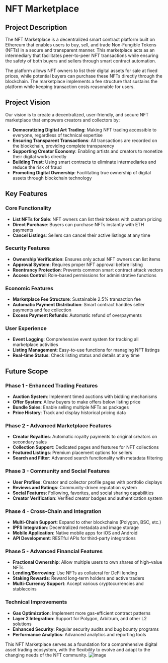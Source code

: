 # NFT Marketplace

## Project Description

The NFT Marketplace is a decentralized smart contract platform built on Ethereum that enables users to buy, sell, and trade Non-Fungible Tokens (NFTs) in a secure and transparent manner. This marketplace acts as an intermediary that facilitates peer-to-peer NFT transactions while ensuring the safety of both buyers and sellers through smart contract automation.

The platform allows NFT owners to list their digital assets for sale at fixed prices, while potential buyers can purchase these NFTs directly through the blockchain. The marketplace implements a fee structure that sustains the platform while keeping transaction costs reasonable for users.

## Project Vision

Our vision is to create a decentralized, user-friendly, and secure NFT marketplace that empowers creators and collectors by:

- **Democratizing Digital Art Trading**: Making NFT trading accessible to everyone, regardless of technical expertise
- **Ensuring Transparent Transactions**: All transactions are recorded on the blockchain, providing complete transparency
- **Supporting Creator Economy**: Enabling artists and creators to monetize their digital works directly
- **Building Trust**: Using smart contracts to eliminate intermediaries and reduce the risk of fraud
- **Promoting Digital Ownership**: Facilitating true ownership of digital assets through blockchain technology

## Key Features

### Core Functionality
- **List NFTs for Sale**: NFT owners can list their tokens with custom pricing
- **Direct Purchase**: Buyers can purchase NFTs instantly with ETH payments
- **Cancel Listings**: Sellers can cancel their active listings at any time

### Security Features
- **Ownership Verification**: Ensures only actual NFT owners can list items
- **Approval System**: Requires proper NFT approval before listing
- **Reentrancy Protection**: Prevents common smart contract attack vectors
- **Access Control**: Role-based permissions for administrative functions

### Economic Features
- **Marketplace Fee Structure**: Sustainable 2.5% transaction fee
- **Automatic Payment Distribution**: Smart contract handles seller payments and fee collection
- **Excess Payment Refunds**: Automatic refund of overpayments

### User Experience
- **Event Logging**: Comprehensive event system for tracking all marketplace activities
- **Listing Management**: Easy-to-use functions for managing NFT listings
- **Real-time Status**: Check listing status and details at any time

## Future Scope

### Phase 1 - Enhanced Trading Features
- **Auction System**: Implement timed auctions with bidding mechanisms
- **Offer System**: Allow buyers to make offers below listing price
- **Bundle Sales**: Enable selling multiple NFTs as packages
- **Price History**: Track and display historical pricing data

### Phase 2 - Advanced Marketplace Features
- **Creator Royalties**: Automatic royalty payments to original creators on secondary sales
- **Collection Support**: Dedicated pages and features for NFT collections
- **Featured Listings**: Premium placement options for sellers
- **Search and Filter**: Advanced search functionality with metadata filtering

### Phase 3 - Community and Social Features
- **User Profiles**: Creator and collector profile pages with portfolio displays
- **Reviews and Ratings**: Community-driven reputation system
- **Social Features**: Following, favorites, and social sharing capabilities
- **Creator Verification**: Verified creator badges and authentication system

### Phase 4 - Cross-Chain and Integration
- **Multi-Chain Support**: Expand to other blockchains (Polygon, BSC, etc.)
- **IPFS Integration**: Decentralized metadata and image storage
- **Mobile Application**: Native mobile apps for iOS and Android
- **API Development**: RESTful APIs for third-party integrations

### Phase 5 - Advanced Financial Features
- **Fractional Ownership**: Allow multiple users to own shares of high-value NFTs
- **Lending/Borrowing**: Use NFTs as collateral for DeFi lending
- **Staking Rewards**: Reward long-term holders and active traders
- **Multi-Currency Support**: Accept various cryptocurrencies and stablecoins

### Technical Improvements
- **Gas Optimization**: Implement more gas-efficient contract patterns
- **Layer 2 Integration**: Support for Polygon, Arbitrum, and other L2 solutions
- **Enhanced Security**: Regular security audits and bug bounty programs
- **Performance Analytics**: Advanced analytics and reporting tools

This NFT Marketplace serves as a foundation for a comprehensive digital asset trading ecosystem, with the flexibility to evolve and adapt to the changing needs of the NFT community.
![image](https://github.com/user-attachments/assets/ba103ed6-f944-4f1d-b7a1-7e1099de5386)
